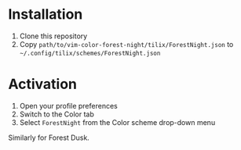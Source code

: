 # Installation

1. Clone this repository
2. Copy `path/to/vim-color-forest-night/tilix/ForestNight.json` to `~/.config/tilix/schemes/ForestNight.json`

# Activation

1. Open your profile preferences
2. Switch to the Color tab
3. Select `ForestNight` from the Color scheme drop-down menu

Similarly for Forest Dusk.
